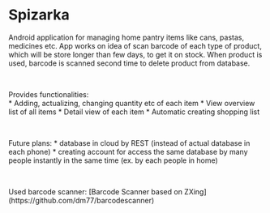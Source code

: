 # Spizarka

Android application for managing home pantry items like cans, pastas, medicines etc. 
App works on idea of scan barcode of each type of product, which will be store longer than few days, to get it on stock. When product is used, barcode is scanned second time to delete product from database.

<dl><br></dl>
Provides functionalities: <br>
* Adding, actualizing, changing quantity etc of each item
* View overview list of all items
* Detail view of each item
* Automatic creating shopping list

<dl><br></dl>
Future plans:
* database in cloud by REST (instead of actual database in each phone)
* creating account for access the same database by many people instantly in the same time (ex. by each people in home)

<dl><br></dl>
Used barcode scanner: [Barcode Scanner based on ZXing](https://github.com/dm77/barcodescanner)

